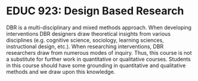 # EDUC 923: Design Based Research

DBR is a multi-disciplinary and mixed methods approach. When developing interventions DBR designers draw theoretical insights from various disciplines (e.g. cognitive science, sociology, learning sciences, instructional design, etc.). When researching interventions, DBR researchers draw from numerous modes of inquiry. Thus, this course is not a substitute for further work in quantitative or qualitative courses. Students in this course should have some grounding in quantitative and qualitative methods and we draw upon this knowledge.